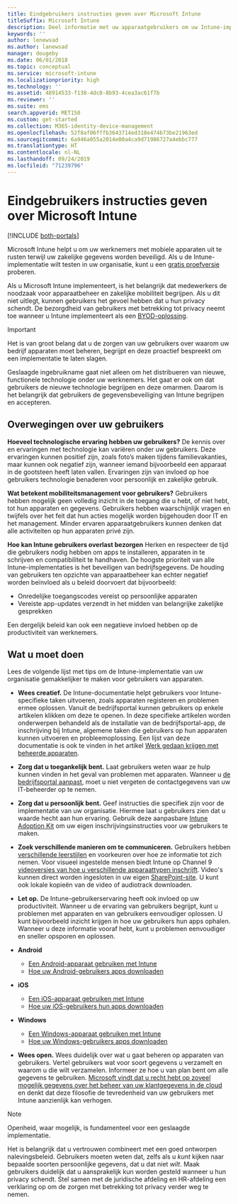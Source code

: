 ```yaml
---
title: Eindgebruikers instructies geven over Microsoft Intune
titleSuffix: Microsoft Intune
description: Deel informatie met uw apparaatgebruikers om uw Intune-implementatie succesvol te maken.
keywords: ''
author: lenewsad
ms.author: lanewsad
manager: dougeby
ms.date: 06/01/2018
ms.topic: conceptual
ms.service: microsoft-intune
ms.localizationpriority: high
ms.technology: ''
ms.assetid: 48914533-f138-4dc0-8b93-4cea3ac61f7b
ms.reviewer: ''
ms.suite: ems
search.appverid: MET150
ms.custom: get-started
ms.collection: M365-identity-device-management
ms.openlocfilehash: 52f8af06fffb3643714ed318e474b73be21963ed
ms.sourcegitcommit: 6a946a055a2014e00a4ca9d71986727a4ebbc777
ms.translationtype: HT
ms.contentlocale: nl-NL
ms.lasthandoff: 09/24/2019
ms.locfileid: "71239796"
---
```

# <a name="how-to-educate-your-end-users-about-microsoft-intune"></a>Eindgebruikers instructies geven over Microsoft Intune

[!INCLUDE [both-portals](./includes/note-for-both-portals.md)]

Microsoft Intune helpt u om uw werknemers met mobiele apparaten uit te rusten terwijl uw zakelijke gegevens worden beveiligd. Als u de Intune-implementatie wilt testen in uw organisatie, kunt u een [gratis proefversie](app-sdk.md) proberen.

Als u Microsoft Intune implementeert, is het belangrijk dat medewerkers de noodzaak voor apparaatbeheer en zakelijke mobiliteit begrijpen. Als u dit niet uitlegt, kunnen gebruikers het gevoel hebben dat u hun privacy schendt. De bezorgdheid van gebruikers met betrekking tot privacy neemt toe wanneer u Intune implementeert als een [BYOD-oplossing](/enterprise-mobility-security/solutions/byod-design-considerations-guide).

> [!Important]
> Het is van groot belang dat u de zorgen van uw gebruikers over waarom uw bedrijf apparaten moet beheren, begrijpt en deze proactief bespreekt om een implementatie te laten slagen.

Geslaagde ingebruikname gaat niet alleen om het distribueren van nieuwe, functionele technologie onder uw werknemers. Het gaat er ook om dat gebruikers de nieuwe technologie begrijpen en deze omarmen. Daarom is het belangrijk dat gebruikers de gegevensbeveiliging van Intune begrijpen en accepteren. 

## <a name="things-to-consider-about-your-users"></a>Overwegingen over uw gebruikers

__Hoeveel technologische ervaring hebben uw gebruikers?__ De kennis over en ervaringen met technologie kan variëren onder uw gebruikers. Deze ervaringen kunnen positief zijn, zoals foto’s maken tijdens familievakanties, maar kunnen ook negatief zijn, wanneer iemand bijvoorbeeld een apparaat in de gootsteen heeft laten vallen. Ervaringen zijn van invloed op hoe gebruikers technologie benaderen voor persoonlijk en zakelijke gebruik.

__Wat betekent mobiliteitsmanagement voor gebruikers?__ Gebruikers hebben mogelijk geen volledig inzicht in de toegang die u hebt, of niet hebt, tot hun apparaten en gegevens. Gebruikers hebben waarschijnlijk vragen en twijfels over het feit dat hun acties mogelijk worden bijgehouden door IT en het management. Minder ervaren apparaatgebruikers kunnen denken dat alle activiteiten op hun apparaten privé zijn. 

__Hoe kan Intune gebruikers overlast bezorgen__  Herken en respecteer de tijd die gebruikers nodig hebben om apps te installeren, apparaten in te schrijven en compatibiliteit te handhaven. De hoogste prioriteit van alle Intune-implementaties is het beveiligen van bedrijfsgegevens. De houding van gebruikers ten opzichte van apparaatbeheer kan echter negatief worden beïnvloed als u beleid doorvoert dat bijvoorbeeld:  
* Onredelijke toegangscodes vereist op persoonlijke apparaten
* Vereiste app-updates verzendt in het midden van belangrijke zakelijke gesprekken  

Een dergelijk beleid kan ook een negatieve invloed hebben op de productiviteit van werknemers. 

## <a name="things-you-should-do"></a>Wat u moet doen

Lees de volgende lijst met tips om de Intune-implementatie van uw organisatie gemakkelijker te maken voor gebruikers van apparaten.

* __Wees creatief.__ De Intune-documentatie helpt gebruikers voor Intune-specifieke taken uitvoeren, zoals apparaten registeren en problemen ermee oplossen. Vanuit de bedrijfsportal kunnen gebruikers op enkele artikelen klikken om deze te openen. In deze specifieke artikelen worden onderwerpen behandeld als de installatie van de bedrijfsportal-app, de inschrijving bij Intune, algemene taken die gebruikers op hun apparaten kunnen uitvoeren en probleemoplossing. Een lijst van deze documentatie is ook te vinden in het artikel [Werk gedaan krijgen met beheerde apparaten](/intune-user-help/use-managed-devices-to-get-work-done).

* __Zorg dat u toegankelijk bent.__ Laat gebruikers weten waar ze hulp kunnen vinden in het geval van problemen met apparaten. Wanneer u [de bedrijfsportal aanpast](company-portal-customize.md), moet u niet vergeten de contactgegevens van uw IT-beheerder op te nemen.

* __Zorg dat u persoonlijk bent.__ Geef instructies die specifiek zijn voor de implementatie van uw organisatie. Hiermee laat u gebruikers zien dat u waarde hecht aan hun ervaring. Gebruik deze aanpasbare [Intune Adoption Kit](https://aka.ms/IntuneAdoptionKit) om uw eigen inschrijvingsinstructies voor uw gebruikers te maken.

* __Zoek verschillende manieren om te communiceren.__ Gebruikers hebben [verschillende leerstijlen](https://www.umassd.edu/dss/resources/faculty--staff/how-to-teach-and-accommodate/how-to-accommodate-different-learning-styles/) en voorkeuren over hoe ze informatie tot zich nemen. Voor visueel ingestelde mensen biedt Intune op Channel 9 [videoversies van hoe u verschillende apparaattypen inschrijft](https://channel9.msdn.com/Series/IntuneEnrollment). Video's kunnen direct worden ingesloten in uw eigen [SharePoint-site](https://support.office.com/article/Embed-a-video-from-Office-365-Video-59e19984-c34e-4be8-889b-f6fa93910581). U kunt ook lokale kopieën van de video of audiotrack downloaden.

* __Let op.__ De Intune-gebruikerservaring heeft ook invloed op uw productiviteit. Wanneer u de ervaring van gebruikers begrijpt, kunt u problemen met apparaten en van gebruikers eenvoudiger oplossen. U kunt bijvoorbeeld inzicht krijgen in hoe uw gebruikers hun apps ophalen. Wanneer u deze informatie vooraf hebt, kunt u problemen eenvoudiger en sneller opsporen en oplossen.

* **Android**
  * [Een Android-apparaat gebruiken met Intune](/intune-user-help/using-your-android-device-with-intune)
  * [Hoe uw Android-gebruikers apps downloaden](end-user-apps-android.md)

* **iOS**
  * [Een iOS-apparaat gebruiken met Intune](/intune-user-help/using-your-ios-device-with-intune)
  * [Hoe uw iOS-gebruikers hun apps downloaden](end-user-apps-ios.md)

* **Windows**
  * [Een Windows-apparaat gebruiken met Intune](/intune-user-help/using-your-windows-device-with-intune)
  * [Hoe uw Windows-gebruikers apps downloaden](end-user-apps-windows.md)

* __Wees open.__ Wees duidelijk over wat u gaat beheren op apparaten van gebruikers. Vertel gebruikers wat voor soort gegevens u verzamelt en waarom u die wilt verzamelen. Informeer ze hoe u van plan bent om alle gegevens te gebruiken. [Microsoft vindt dat u recht hebt op zoveel mogelijk gegevens over het beheer van uw klantgegevens in de cloud](https://www.microsoft.com/trustcenter/about/transparency) en denkt dat deze filosofie de tevredenheid van uw gebruikers met Intune aanzienlijk kan verhogen.

>[!Note]
> Openheid, waar mogelijk, is fundamenteel voor een geslaagde implementatie.

Het is belangrijk dat u vertrouwen combineert met een goed ontworpen nalevingsbeleid. Gebruikers moeten weten dat, zelfs als u *kunt* kijken naar bepaalde soorten persoonlijke gegevens, dat u dat niet *wilt*. Maak gebruikers duidelijk dat u aansprakelijk kun worden gesteld wanneer u hun privacy schendt. Stel samen met de juridische afdeling en HR-afdeling een verklaring op om de zorgen met betrekking tot privacy verder weg te nemen.
